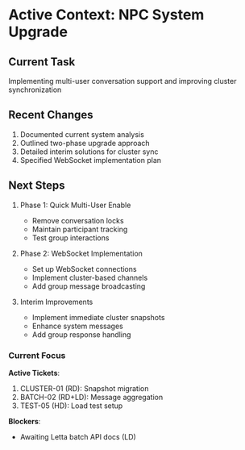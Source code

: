 # Active Context: NPC System Upgrade

## Current Task
Implementing multi-user conversation support and improving cluster synchronization

## Recent Changes
1. Documented current system analysis
2. Outlined two-phase upgrade approach
3. Detailed interim solutions for cluster sync
4. Specified WebSocket implementation plan

## Next Steps
1. Phase 1: Quick Multi-User Enable
   - Remove conversation locks
   - Maintain participant tracking
   - Test group interactions

2. Phase 2: WebSocket Implementation
   - Set up WebSocket connections
   - Implement cluster-based channels
   - Add group message broadcasting

3. Interim Improvements
   - Implement immediate cluster snapshots
   - Enhance system messages
   - Add group response handling

### Current Focus
**Active Tickets**:
1. CLUSTER-01 (RD): Snapshot migration
2. BATCH-02 (RD+LD): Message aggregation
3. TEST-05 (HD): Load test setup

**Blockers**:
- Awaiting Letta batch API docs (LD) 